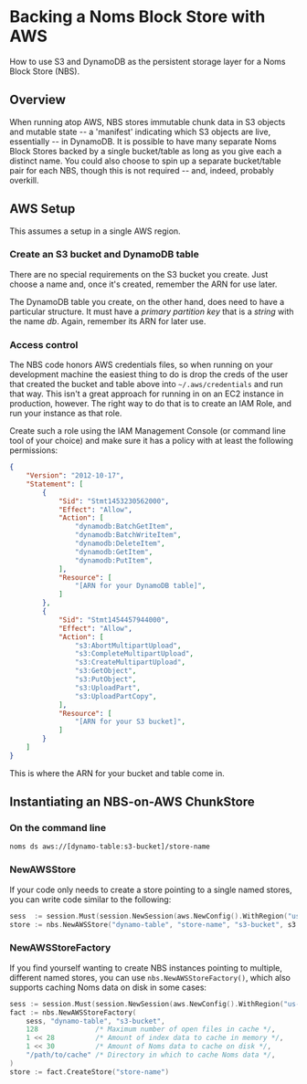 # Backing a Noms Block Store with AWS

How to use S3 and DynamoDB as the persistent storage layer for a Noms Block Store (NBS).

## Overview

When running atop AWS, NBS stores immutable chunk data in S3 objects and mutable state -- a 'manifest' indicating which S3 objects are live, essentially -- in DynamoDB. It is possible to have many separate Noms Block Stores backed by a single bucket/table as long as you give each a distinct name. You could also choose to spin up a separate bucket/table pair for each NBS, though this is not required -- and, indeed, probably overkill.

## AWS Setup

This assumes a setup in a single AWS region.

### Create an S3 bucket and DynamoDB table

There are no special requirements on the S3 bucket you create. Just choose a name and, once it's created, remember the ARN for use later.

The DynamoDB table you create, on the other hand, does need to have a particular structure. It must have a *primary partition key* that is a *string* with the name *db*. Again, remember its ARN for later use.

### Access control

The NBS code honors AWS credentials files, so when running on your development machine the easiest thing to do is drop the creds of the user that created the bucket and table above into `~/.aws/credentials` and run that way. This isn't a great approach for running in on an EC2 instance in production, however. The right way to do that is to create an IAM Role, and run your instance as that role.

Create such a role using the IAM Management Console (or command line tool of your choice) and make sure it has a policy with at least the following permissions:

```json
{
    "Version": "2012-10-17",
    "Statement": [
        {
            "Sid": "Stmt1453230562000",
            "Effect": "Allow",
            "Action": [
                "dynamodb:BatchGetItem",
                "dynamodb:BatchWriteItem",
                "dynamodb:DeleteItem",
                "dynamodb:GetItem",
                "dynamodb:PutItem",
            ],
            "Resource": [
                "[ARN for your DynamoDB table]",
            ]
        },
        {
            "Sid": "Stmt1454457944000",
            "Effect": "Allow",
            "Action": [
                "s3:AbortMultipartUpload",
                "s3:CompleteMultipartUpload",
                "s3:CreateMultipartUpload",
                "s3:GetObject",
                "s3:PutObject",
                "s3:UploadPart",
                "s3:UploadPartCopy",
            ],
            "Resource": [
                "[ARN for your S3 bucket]",
            ]
        }
    ]
}
```

This is where the ARN for your bucket and table come in.

## Instantiating an NBS-on-AWS ChunkStore

### On the command line

```shell
noms ds aws://[dynamo-table:s3-bucket]/store-name
```

### NewAWSStore

If your code only needs to create a store pointing to a single named stores, you can write code similar to the following:

```go
sess  := session.Must(session.NewSession(aws.NewConfig().WithRegion("us-west-2")))
store := nbs.NewAWSStore("dynamo-table", "store-name", "s3-bucket", s3.New(sess), dynamodb.New(sess), 1<<28))
```

### NewAWSStoreFactory

If you find yourself wanting to create NBS instances pointing to multiple, different named stores, you can use `nbs.NewAWSStoreFactory()`, which also supports caching Noms data on disk in some cases:

```go
sess := session.Must(session.NewSession(aws.NewConfig().WithRegion("us-west-2")))
fact := nbs.NewAWSStoreFactory(
    sess, "dynamo-table", "s3-bucket",
    128              /* Maximum number of open files in cache */,
    1 << 28          /* Amount of index data to cache in memory */,
    1 << 30          /* Amount of Noms data to cache on disk */,
    "/path/to/cache" /* Directory in which to cache Noms data */,
)
store := fact.CreateStore("store-name")
```

